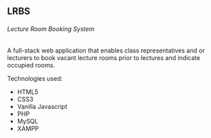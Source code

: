 ## LRBS
###### Lecture Room Booking System

A full-stack web application that enables class representatives and or lecturers to book vacant lecture rooms prior to lectures and indicate occupied rooms.

Technologies used:
* HTML5
* CSS3
* Vanilla Javascript
* PHP
* MySQL
* XAMPP